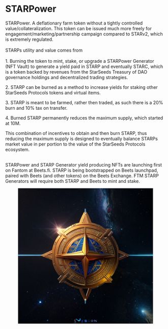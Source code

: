 # STARPower

STARPower. A deflationary farm token without a tightly controlled value/collateralization. This token can be issued much more freely for engagement/marketing/partnership campaign compared to STARv2, which is extremely regulated. \
\
STARPs utility and value comes from\
\
1\. Burning the token to mint, stake, or upgrade a STARPower Generator (NFT Vault) to generate a yield paid in STARP and eventually STARC, which is a token backed by revenues from the StarSeeds Treasury of DAO governance holdings and decentralized trading strategies.&#x20;

2\. STARP can be burned as a method to increase yields for staking other StarSeeds Protocols tokens and virtual items.&#x20;

3\. STARP is meant to be farmed, rather then traded, as such there is a 20% burn and 10% tax on transfer.&#x20;

4\. Burned STARP permanently reduces the maximum supply, which started at 10M.&#x20;

This combination of incentives to obtain and then burn STARP, thus reducing the maximum supply is designed to eventually balance STARPs market value in per portion to the value of the StarSeeds Protocols ecosystem.

\
STARPower and STARP Generator yield producing NFTs are launching first on Fantom at Beets.fi. STARP is being bootstrapped on Beets launchpad, paired with Beets (and other tokens) on the Beets Exchange. FTM STARP Generators will require both STARP and Beets to mint and stake.&#x20;

<figure><img src="../.gitbook/assets/STARD1.jpg" alt="STARD"><figcaption></figcaption></figure>

